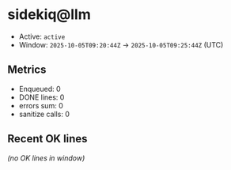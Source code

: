 # sidekiq@llm

- Active: `active`
- Window: `2025-10-05T09:20:44Z` → `2025-10-05T09:25:44Z` (UTC)

## Metrics
- Enqueued: 0
- DONE lines: 0
- errors sum: 0
- sanitize calls: 0

## Recent OK lines
_(no OK lines in window)_
